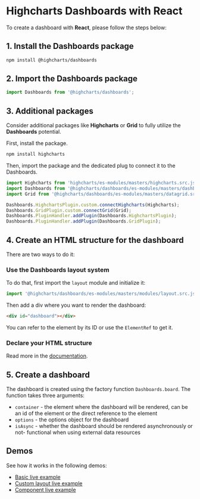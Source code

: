 # Highcharts Dashboards with React

To create a dashboard with **React**, please follow the steps below:

## 1. Install the Dashboards package

```bash
npm install @highcharts/dashboards
```

## 2. Import the Dashboards package

```typescript
import Dashboards from '@highcharts/dashboards';
```

## 3. Additional packages

Consider additional packages like **Highcharts** or **Grid** to fully utilize the **Dashboards** potential.

First, install the package.
```bash
npm install highcharts
```

Then, import the package and the dedicated plug to connect it to the Dashboards.

```typescript
import Highcharts from 'highcharts/es-modules/masters/highcharts.src.js';
import Dashboards from '@highcharts/dashboards/es-modules/masters/dashboards.src.js';
import Grid from '@highcharts/dashboards/es-modules/masters/datagrid.src.js';

Dashboards.HighchartsPlugin.custom.connectHighcharts(Highcharts);
Dashboards.GridPlugin.custom.connectGrid(Grid);
Dashboards.PluginHandler.addPlugin(Dashboards.HighchartsPlugin);
Dashboards.PluginHandler.addPlugin(Dashboards.GridPlugin);

```

## 4. Create an HTML structure for the dashboard

There are two ways to do it:

### Use the Dashboards layout system
To do that, first import the `layout` module and initialize it:

```typescript
import '@highcharts/dashboards/es-modules/masters/modules/layout.src.js';
```
Then add a div where you want to render the dashboard:
```html
<div id="dashboard"></div>
```

You can refer to the element by its ID or use the `ElementRef` to get it.

### Declare your HTML structure
Read more in the [documentation](https://www.highcharts.com/docs/dashboards/layout-description).

## 5. Create a dashboard
The dashboard is created using the factory function `Dashboards.board`. The function takes three arguments:
- `container` - the element where the dashboard will be rendered, can be an id of the element or the direct reference to the element
- `options` - the options object for the dashboard
- `isAsync` - whether the dashboard should be rendered asynchronously or not- functional when using external data resources

## Demos
See how it works in the following demos:
- [Basic live example](https://stackblitz.com/edit/stackblitz-starters-3aaelrn5)
- [Custom layout live example](https://stackblitz.com/edit/stackblitz-starters-ljqhy6cw)
- [Component live example](https://stackblitz.com/edit/stackblitz-starters-xjeut4dq)

